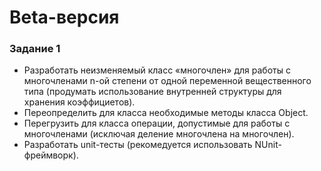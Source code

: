 # Beta-версия 
### Задание 1
 - Разработать неизменяемый класс «многочлен» для работы с многочленами n-ой степени от одной переменной вещественного типа (продумать использование внутренней структуры для хранения коэффициетов).
 - Переопределить для класса необходимые методы класса Object.
 - Перегрузить для класса операции, допустимые для работы с многочленами (исключая деление многочлена на многочлен).
 - Разработать unit-тесты (рекомедуется использовать NUnit-фреймворк).
